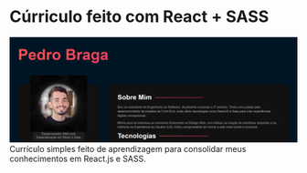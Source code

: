 # Cúrriculo feito com React + SASS
![Alt text](image.png)
Currículo simples feito de aprendizagem para consolidar meus conhecimentos em React.js e SASS.